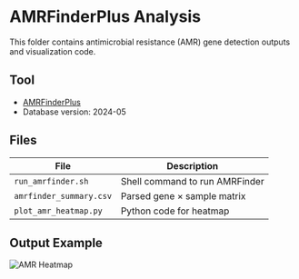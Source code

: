 #  AMRFinderPlus Analysis

This folder contains antimicrobial resistance (AMR) gene detection outputs and visualization code.

## Tool
- [AMRFinderPlus](https://github.com/ncbi/amr)
- Database version: 2024-05

## Files
| File                    | Description                     |
|-------------------------|---------------------------------|
| `run_amrfinder.sh`      | Shell command to run AMRFinder  |
| `amrfinder_summary.csv` | Parsed gene × sample matrix     |
| `plot_amr_heatmap.py`   | Python code for heatmap         |

## Output Example

![AMR Heatmap](results/amr_heatmap.png)
